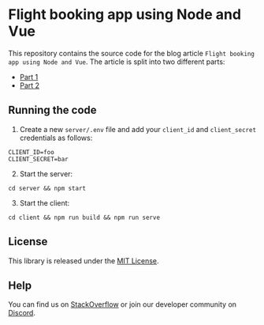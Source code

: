 # Flight booking app using Node and Vue

This repository contains the source code for the blog article `Flight booking app using Node and Vue`. The article is split into two different parts:

- [Part 1](https://developers.amadeus.com/blog/javascript-flight-booking-app-node-vuejs)
- [Part 2](https://developers.amadeus.com/blog/javascript-flight-booking-app-node-vuejs-part-2)

## Running the code

1. Create a new `server/.env` file and add your `client_id` and `client_secret` credentials as follows:

```
CLIENT_ID=foo
CLIENT_SECRET=bar
```

2. Start the server:

```
cd server && npm start
```

3. Start the client:

```
cd client && npm run build && npm run serve
```

## License

This library is released under the [MIT License](LICENSE).

## Help

You can find us on [StackOverflow](https://stackoverflow.com/questions/tagged/amadeus) or join our developer community on
[Discord](https://discord.gg/cVrFBqx).

